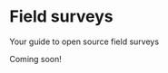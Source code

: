 # Field surveys
Your guide to open source field surveys

Coming soon!
<!-- 
## Background

## Tutorial

## 

-->